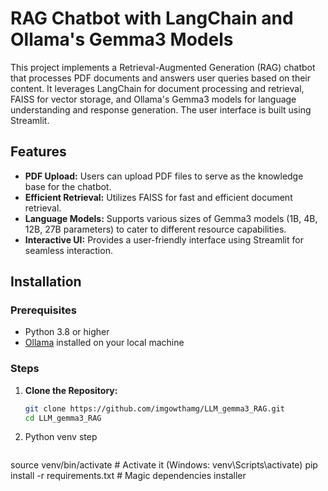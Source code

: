 # RAG Chatbot with LangChain and Ollama's Gemma3 Models

This project implements a Retrieval-Augmented Generation (RAG) chatbot that processes PDF documents and answers user queries based on their content. It leverages LangChain for document processing and retrieval, FAISS for vector storage, and Ollama's Gemma3 models for language understanding and response generation. The user interface is built using Streamlit.

## Features

- **PDF Upload:** Users can upload PDF files to serve as the knowledge base for the chatbot.
- **Efficient Retrieval:** Utilizes FAISS for fast and efficient document retrieval.
- **Language Models:** Supports various sizes of Gemma3 models (1B, 4B, 12B, 27B parameters) to cater to different resource capabilities.
- **Interactive UI:** Provides a user-friendly interface using Streamlit for seamless interaction.

## Installation

### Prerequisites

- Python 3.8 or higher
- [Ollama](https://ollama.ai/) installed on your local machine

### Steps

1. **Clone the Repository:**

   ```bash
   git clone https://github.com/imgowthamg/LLM_gemma3_RAG.git
   cd LLM_gemma3_RAG
2. Python venv step
    ```bash python3 -m venv venv  # Create virtual environment
  source venv/bin/activate  # Activate it (Windows: venv\Scripts\activate)
  pip install -r requirements.txt  # Magic dependencies installer
